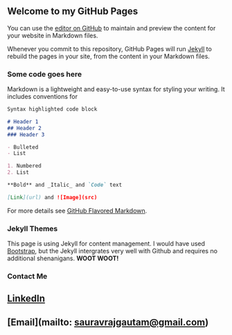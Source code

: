 ## Welcome to my GitHub Pages

You can use the [editor on GitHub](https://github.com/nepsaurav/nepsaurav.github.io/edit/master/README.md) to maintain and preview the content for your website in Markdown files.

Whenever you commit to this repository, GitHub Pages will run [Jekyll](https://jekyllrb.com/) to rebuild the pages in your site, from the content in your Markdown files.

### Some code goes here

Markdown is a lightweight and easy-to-use syntax for styling your writing. It includes conventions for

```markdown
Syntax highlighted code block

# Header 1
## Header 2
### Header 3

- Bulleted
- List

1. Numbered
2. List

**Bold** and _Italic_ and `Code` text

[Link](url) and ![Image](src)
```

For more details see [GitHub Flavored Markdown](https://guides.github.com/features/mastering-markdown/).

### Jekyll Themes

This page is using Jekyll for content management. I would have used [Bootstrap](https://getbootstrap.com), but the Jekyll intergrates very well with Github and requires no additional shenanigans. **WOOT WOOT!**

### Contact Me

## [LinkedIn](https://www.linkedin.com/in/nepsaurav/)
## [Email](mailto: sauravrajgautam@gmail.com)
